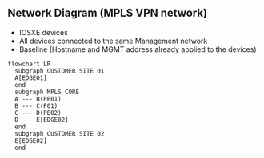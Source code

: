 ## Network Diagram (MPLS VPN network)

- IOSXE devices
- All devices connected to the same Management network
- Baseline (Hostname and MGMT address already applied to the devices)

```mermaid
flowchart LR
  subgraph CUSTOMER SITE 01
  A[EDGE01]
  end
  subgraph MPLS CORE
  A --- B(PE01)
  B --- C(P01)
  C --- D(PE02)
  D --- E[EDGE02]
  end
  subgraph CUSTOMER SITE 02
  E[EDGE02]
  end
```
